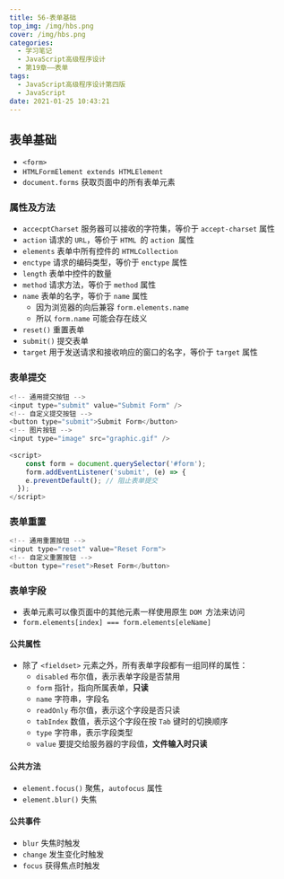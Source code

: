 ```yaml
---
title: 56-表单基础
top_img: /img/hbs.png
cover: /img/hbs.png
categories:
  - 学习笔记
  - JavaScript高级程序设计
  - 第19章——表单
tags:
  - JavaScript高级程序设计第四版
  - JavaScript
date: 2021-01-25 10:43:21
---
```


## 表单基础

- `<form>`
- `HTMLFormElement extends HTMLElement`
- `document.forms` 获取页面中的所有表单元素

### 属性及方法

- `accecptCharset` 服务器可以接收的字符集，等价于 `accept-charset` 属性
- `action` 请求的 `URL`，等价于 `HTML `的 `action `属性
- `elements` 表单中所有控件的 `HTMLCollection`
- `enctype` 请求的编码类型，等价于 `enctype` 属性
- `length` 表单中控件的数量
- `method` 请求方法，等价于 `method` 属性
- `name` 表单的名字，等价于 `name` 属性
  - 因为浏览器的向后兼容 `form.elements.name`
  - 所以 `form.name` 可能会存在歧义
- `reset()` 重置表单
- `submit()` 提交表单
- `target` 用于发送请求和接收响应的窗口的名字，等价于 `target` 属性

### 表单提交

```js
<!-- 通用提交按钮 -->
<input type="submit" value="Submit Form" />
<!-- 自定义提交按钮 -->
<button type="submit">Submit Form</button>
<!-- 图片按钮 -->
<input type="image" src="graphic.gif" /> 
  
<script>
	const form = document.querySelector('#form');
	form.addEventListener('submit', (e) => {
    e.preventDefault(); // 阻止表单提交
  });
</script>
```

### 表单重置

```js
<!-- 通用重置按钮 -->
<input type="reset" value="Reset Form">
<!-- 自定义重置按钮 -->
<button type="reset">Reset Form</button> 
```

### 表单字段

- 表单元素可以像页面中的其他元素一样使用原生 `DOM `方法来访问
- `form.elements[index] === form.elements[eleName]`

#### 公共属性

- 除了 `<fieldset>` 元素之外，所有表单字段都有一组同样的属性：
  - `disabled` 布尔值，表示表单字段是否禁用
  - `form` 指针，指向所属表单，**只读**
  - `name` 字符串，字段名
  - `readOnly` 布尔值，表示这个字段是否只读
  - `tabIndex` 数值，表示这个字段在按 `Tab` 键时的切换顺序
  - `type` 字符串，表示字段类型
  - `value` 要提交给服务器的字段值，**文件输入时只读**

#### 公共方法

- `element.focus()` 聚焦，`autofocus` 属性
- `element.blur()` 失焦

#### 公共事件

- `blur` 失焦时触发
- `change` 发生变化时触发
- `focus` 获得焦点时触发